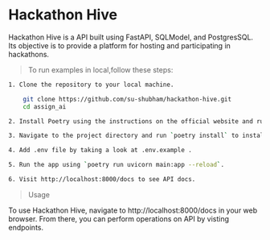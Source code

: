 # Hackathon Hive

Hackathon Hive is a API built using FastAPI, SQLModel, and PostgresSQL. Its objective is to provide a platform for hosting and participating in hackathons.

> To run examples in local,follow these steps:

```bash
1. Clone the repository to your local machine.

    git clone https://github.com/su-shubham/hackathon-hive.git
    cd assign_ai

2. Install Poetry using the instructions on the official website and run `poetry shell` for activating virtual env.

3. Navigate to the project directory and run `poetry install` to install the required dependencies.

4. Add .env file by taking a look at .env.example .

5. Run the app using `poetry run uvicorn main:app --reload`.

6. Visit http://localhost:8000/docs to see API docs.
```

> Usage

To use Hackathon Hive, navigate to http://localhost:8000/docs in your web browser. From there, you can perform operations on API by visting endpoints.
